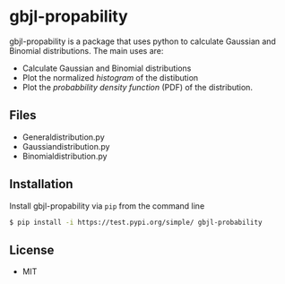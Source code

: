 # gbjl-propability

gbjl-propability is a package that uses python to calculate Gaussian and Binomial distributions. The main uses are:

  - Calculate Gaussian and Binomial distributions
  - Plot the normalized *histogram* of the distibution
  - Plot the *probabbility density function* (PDF) of the distribution.

## Files

  - Generaldistribution.py 
  - Gaussiandistribution.py
  - Binomialdistribution.py

## Installation

Install gbjl-propability via `pip` from the command line

```sh
$ pip install -i https://test.pypi.org/simple/ gbjl-probability
```
## License

* MIT